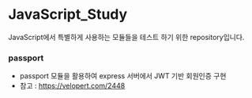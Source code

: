 # JavaScript_Study

JavaScript에서 특별하게 사용하는 모듈들을 테스트 하기 위한 repository입니다.

### passport

- passport 모듈을 활용하여 express 서버에서 JWT 기반 회원인증 구현
- 참고 : https://velopert.com/2448
